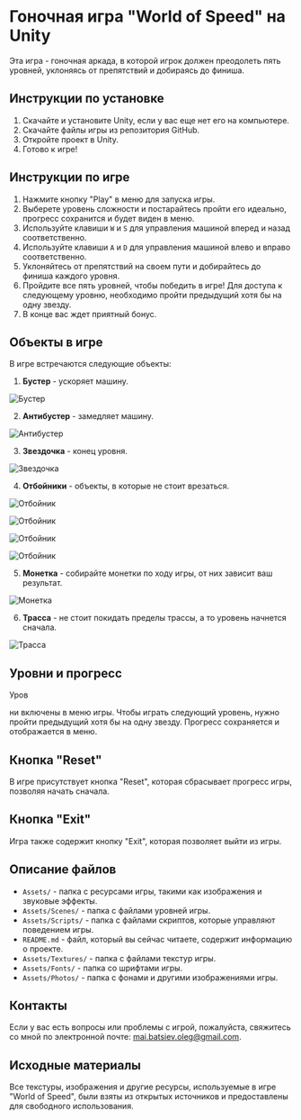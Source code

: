 # Гоночная игра "World of Speed" на Unity

Эта игра - гоночная аркада, в которой игрок должен преодолеть пять уровней, уклоняясь от препятствий и добираясь до финиша.

## Инструкции по установке

1. Скачайте и установите Unity, если у вас еще нет его на компьютере.
2. Скачайте файлы игры из репозитория GitHub.
3. Откройте проект в Unity.
4. Готово к игре!

## Инструкции по игре

1. Нажмите кнопку "Play" в меню для запуска игры.
2. Выберете уровень сложности и постарайтесь пройти его идеально, прогресс сохранится и будет виден в меню.
3. Используйте клавиши `W` и `S` для управления машиной вперед и назад соответственно.
4. Используйте клавиши `A` и `D` для управления машиной влево и вправо соответственно.
5. Уклоняйтесь от препятствий на своем пути и добирайтесь до финиша каждого уровня.
6. Пройдите все пять уровней, чтобы победить в игре! Для доступа к следующему уровню, необходимо пройти предыдущий хотя бы на одну звезду.
7. В конце вас ждет приятный бонус.

## Объекты в игре

В игре встречаются следующие объекты:

1. **Бустер** - ускоряет машину.

![Бустер](images_for_readme/booster.png)

2. **Антибустер** - замедляет машину.

![Антибустер](images_for_readme/antibooster.png)

3. **Звездочка** - конец уровня.

![Звездочка](images_for_readme/star.png)

4. **Отбойники** - объекты, в которые не стоит врезаться.

![Отбойник](images_for_readme/bumper.png)

![Отбойник](images_for_readme/b1.png)

![Отбойник](images_for_readme/b2.png)

![Отбойник](images_for_readme/b3.png)

5. **Монетка** - собирайте монетки по ходу игры, от них зависит ваш результат.

![Монетка](images_for_readme/bonus.png)

6. **Трасса** - не стоит покидать пределы трассы, а то уровень начнется сначала.

![Трасса](images_for_readme/lines.png)

## Уровни и прогресс

Уров

ни включены в меню игры. Чтобы играть следующий уровень, нужно пройти предыдущий хотя бы на одну звезду. Прогресс сохраняется и отображается в меню.

## Кнопка "Reset"

В игре присутствует кнопка "Reset", которая сбрасывает прогресс игры, позволяя начать сначала.

## Кнопка "Exit"

Игра также содержит кнопку "Exit", которая позволяет выйти из игры.

## Описание файлов

- `Assets/` - папка с ресурсами игры, такими как изображения и звуковые эффекты.
- `Assets/Scenes/` - папка с файлами уровней игры.
- `Assets/Scripts/` - папка с файлами скриптов, которые управляют поведением игры.
- `README.md` - файл, который вы сейчас читаете, содержит информацию о проекте.
- `Assets/Textures/` - папка с файлами текстур игры.
- `Assets/Fonts/` - папка со шрифтами игры.
- `Assets/Photos/` - папка с фонами и другими изображениями игры.

## Контакты

Если у вас есть вопросы или проблемы с игрой, пожалуйста, свяжитесь со мной по электронной почте: mai.batsiev.oleg@gmail.com.

## Исходные материалы

Все текстуры, изображения и другие ресурсы, используемые в игре "World of Speed", были взяты из открытых источников и предоставлены для свободного использования.
